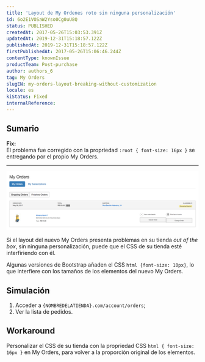 ```yaml
---
title: 'Layout de My Ordenes roto sin ninguna personalización'
id: 6o2E1VOSaW2Yso0Cg0uU8Q
status: PUBLISHED
createdAt: 2017-05-26T15:03:53.391Z
updatedAt: 2019-12-31T15:18:57.122Z
publishedAt: 2019-12-31T15:18:57.122Z
firstPublishedAt: 2017-05-26T15:06:46.244Z
contentType: knownIssue
productTeam: Post-purchase
author: authors_6
tag: My Orders
slugEN: my-orders-layout-breaking-without-customization
locale: es
kiStatus: Fixed
internalReference: 
---
```


## Sumario

<div class="alert alert-success">
  <div><strong>Fix:</strong></div>
  <div>El problema fue corregido con la propriedad <code>:root { font-size: 16px }</code> se entregando por el propio My Orders.</div>
</div>

---

![Screen Shot 2017-05-26 at 12.01.58](https://raw.githubusercontent.com/vtexdocs/known-issues/refs/heads/main/docs/es/known-issues/Post-purchase/layout-de-my-ordenes-roto-sin-ninguna-personalizacion_1.png)

Si el layout del nuevo My Orders presenta problemas en su tienda _out of the box_, sin ninguna personalización, puede que el CSS de su tienda esté interfiriendo con él.

Algunas versiones de Bootstrap añaden el CSS `html {font-size: 10px}`, lo que interfiere con los tamaños de los elementos del nuevo My Orders.

## Simulación

1. Acceder a `{NOMBREDELATIENDA}.com/account/orders`;
2. Ver la lista de pedidos.

## Workaround

Personalizar el CSS de su tienda con la propriedad CSS `html { font-size: 16px }` en My Orders, para volver a la proporción original de los elementos.

